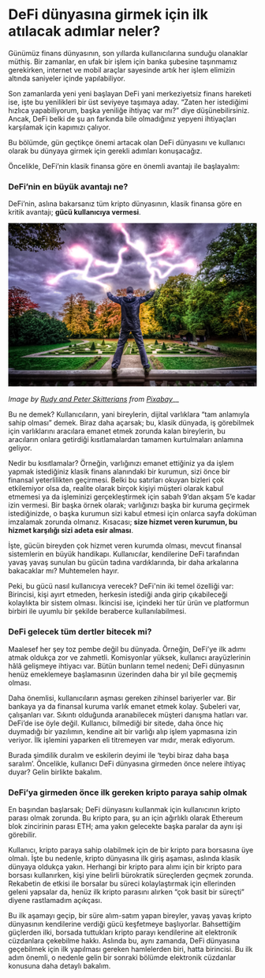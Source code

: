 # DeFi dünyasına girmek için ilk atılacak adımlar neler?

Günümüz finans dünyasının, son yıllarda kullanıcılarına sunduğu olanaklar müthiş. Bir zamanlar, en ufak bir işlem için banka şubesine taşınmamız gerekirken, internet ve mobil araçlar sayesinde artık her işlem elimizin altında saniyeler içinde yapılabiliyor.

Son zamanlarda yeni yeni başlayan DeFi yani merkeziyetsiz finans hareketi ise, işte bu yenilikleri bir üst seviyeye taşımaya aday. “Zaten her istediğimi hızlıca yapabiliyorum, başka yeniliğe ihtiyaç var mı?” diye düşünebilirsiniz. Ancak, DeFi belki de şu an farkında bile olmadığınız yepyeni ihtiyaçları karşılamak için kapımızı çalıyor.

Bu bölümde, gün geçtikçe önemi artacak olan DeFi dünyasını ve kullanıcı olarak bu dünyaya girmek için gerekli adımları konuşacağız.

Öncelikle, DeFi’nin klasik finansa göre en önemli avantajı ile başlayalım:

### DeFi’nin en büyük avantajı ne?

DeFi’nin, aslına bakarsanız tüm kripto dünyasının, klasik finansa göre en kritik avantajı; **gücü kullanıcıya vermesi**.

![](../.gitbook/assets/040105-defi_dunyasina_adim_atacaklara-man-1069219_1920.jpg)

_Image by_ [_Rudy and Peter Skitterians_](https://pixabay.com/users/skitterphoto-324082/) _from_ [_Pixabay_](https://pixabay.com/)\_\_

Bu ne demek? Kullanıcıların, yani bireylerin, dijital varlıklara “tam anlamıyla sahip olması” demek. Biraz daha açarsak; bu, klasik dünyada, iş görebilmek için varlıklarını aracılara emanet etmek zorunda kalan bireylerin, bu aracıların onlara getirdiği kısıtlamalardan tamamen kurtulmaları anlamına geliyor.

Nedir bu kısıtlamalar? Örneğin, varlığınızı emanet ettiğiniz ya da işlem yapmak istediğiniz klasik finans alanındaki bir kurumun, sizi önce bir finansal yeterlilikten geçirmesi. Belki bu satırları okuyan bizleri çok etkilemiyor olsa da, realite olarak birçok kişiyi müşteri olarak kabul etmemesi ya da işleminizi gerçekleştirmek için sabah 9’dan akşam 5’e kadar izin vermesi. Bir başka örnek olarak; varlığınızı başka bir kuruma geçirmek istediğinizde, o başka kurumun sizi kabul etmesi için onlarca sayfa doküman imzalamak zorunda olmanız. Kısacası; **size hizmet veren kurumun, bu hizmet karşılığı sizi adeta esir alması**.

İşte, gücün bireyden çok hizmet veren kurumda olması, mevcut finansal sistemlerin en büyük handikapı. Kullanıcılar, kendilerine DeFi tarafından yavaş yavaş sunulan bu gücün tadına vardıklarında, bir daha arkalarına bakacaklar mı? Muhtemelen hayır.

Peki, bu gücü nasıl kullanıcıya verecek? DeFi'nin iki temel özelliği var: Birincisi, kişi ayırt etmeden, herkesin istediği anda girip çıkabileceği kolaylıkta bir sistem olması. İkincisi ise, içindeki her tür ürün ve platformun birbiri ile uyumlu bir şekilde beraberce kullanılabilmesi.

### DeFi gelecek tüm dertler bitecek mi?

Maalesef her şey toz pembe değil bu dünyada. Örneğin, DeFi’ye ilk adımı atmak oldukça zor ve zahmetli. Komisyonlar yüksek, kullanıcı arayüzlerinin hâlâ gelişmeye ihtiyacı var. Bütün bunların temel nedeni; DeFi dünyasının henüz emeklemeye başlamasının üzerinden daha bir yıl bile geçmemiş olması.

Daha önemlisi, kullanıcıların aşması gereken zihinsel bariyerler var. Bir bankaya ya da finansal kuruma varlık emanet etmek kolay. Şubeleri var, çalışanları var. Sıkıntı olduğunda aranabilecek müşteri danışma hatları var. DeFi’de ise öyle değil. Kullanıcı, bilmediği bir sitede, daha önce hiç duymadığı bir yazılımın, kendine ait bir varlığı alıp işlem yapmasına izin veriyor. İlk işlemini yaparken eli titremeyen var mıdır, merak ediyorum.

Burada şimdilik duralım ve eskilerin deyimi ile ‘teybi biraz daha başa saralım’. Öncelikle, kullanıcı DeFi dünyasına girmeden önce nelere ihtiyaç duyar? Gelin birlikte bakalım. 

### DeFi’ya girmeden önce ilk gereken kripto paraya sahip olmak

En başından başlarsak; DeFi dünyasını kullanmak için kullanıcının kripto parası olmak zorunda. Bu kripto para, şu an için ağırlıklı olarak Ethereum blok zincirinin parası ETH; ama yakın gelecekte başka paralar da aynı işi görebilir.

Kullanıcı, kripto paraya sahip olabilmek için de bir kripto para borsasına üye olmalı. İşte bu nedenle, kripto dünyasına ilk giriş aşaması, aslında klasik dünyaya oldukça yakın. Herhangi bir kripto para alımı için bir kripto para borsası kullanırken, kişi yine belirli bürokratik süreçlerden geçmek zorunda. Rekabetin de etkisi ile borsalar bu süreci kolaylaştırmak için ellerinden geleni yapsalar da, henüz ilk kripto parasını alırken “çok basit bir süreçti” diyene rastlamadım açıkçası.

Bu ilk aşamayı geçip, bir süre alım-satım yapan bireyler, yavaş yavaş kripto dünyasının kendilerine verdiği gücü keşfetmeye başlıyorlar. Bahsettiğim güçlerden ilki, borsada tuttukları kripto parayı kendilerine ait elektronik cüzdanlara çekebilme hakkı. Aslında bu, aynı zamanda, DeFi dünyasına geçebilmek için ilk yapılması gereken hamlelerden biri, hatta birincisi. Bu ilk adım önemli, o nedenle gelin bir sonraki bölümde elektronik cüzdanlar konusuna daha detaylı bakalım.

